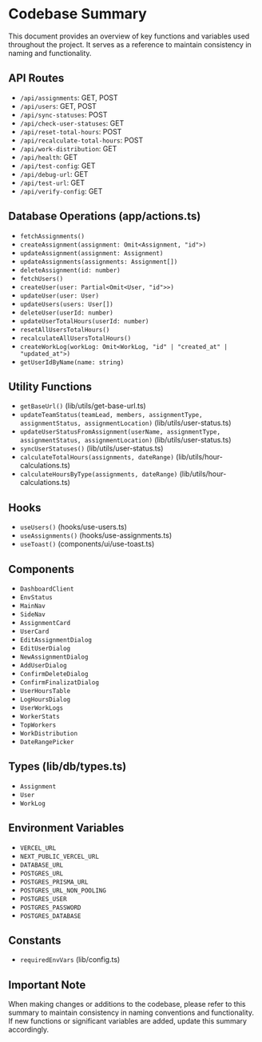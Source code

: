 # Codebase Summary

This document provides an overview of key functions and variables used throughout the project. It serves as a reference to maintain consistency in naming and functionality.

## API Routes

- `/api/assignments`: GET, POST
- `/api/users`: GET, POST
- `/api/sync-statuses`: POST
- `/api/check-user-statuses`: GET
- `/api/reset-total-hours`: POST
- `/api/recalculate-total-hours`: POST
- `/api/work-distribution`: GET
- `/api/health`: GET
- `/api/test-config`: GET
- `/api/debug-url`: GET
- `/api/test-url`: GET
- `/api/verify-config`: GET

## Database Operations (app/actions.ts)

- `fetchAssignments()`
- `createAssignment(assignment: Omit<Assignment, "id">)`
- `updateAssignment(assignment: Assignment)`
- `updateAssignments(assignments: Assignment[])`
- `deleteAssignment(id: number)`
- `fetchUsers()`
- `createUser(user: Partial<Omit<User, "id">>)`
- `updateUser(user: User)`
- `updateUsers(users: User[])`
- `deleteUser(userId: number)`
- `updateUserTotalHours(userId: number)`
- `resetAllUsersTotalHours()`
- `recalculateAllUsersTotalHours()`
- `createWorkLog(workLog: Omit<WorkLog, "id" | "created_at" | "updated_at">)`
- `getUserIdByName(name: string)`

## Utility Functions

- `getBaseUrl()` (lib/utils/get-base-url.ts)
- `updateTeamStatus(teamLead, members, assignmentType, assignmentStatus, assignmentLocation)` (lib/utils/user-status.ts)
- `updateUserStatusFromAssignment(userName, assignmentType, assignmentStatus, assignmentLocation)` (lib/utils/user-status.ts)
- `syncUserStatuses()` (lib/utils/user-status.ts)
- `calculateTotalHours(assignments, dateRange)` (lib/utils/hour-calculations.ts)
- `calculateHoursByType(assignments, dateRange)` (lib/utils/hour-calculations.ts)

## Hooks

- `useUsers()` (hooks/use-users.ts)
- `useAssignments()` (hooks/use-assignments.ts)
- `useToast()` (components/ui/use-toast.ts)

## Components

- `DashboardClient`
- `EnvStatus`
- `MainNav`
- `SideNav`
- `AssignmentCard`
- `UserCard`
- `EditAssignmentDialog`
- `EditUserDialog`
- `NewAssignmentDialog`
- `AddUserDialog`
- `ConfirmDeleteDialog`
- `ConfirmFinalizatDialog`
- `UserHoursTable`
- `LogHoursDialog`
- `UserWorkLogs`
- `WorkerStats`
- `TopWorkers`
- `WorkDistribution`
- `DateRangePicker`

## Types (lib/db/types.ts)

- `Assignment`
- `User`
- `WorkLog`

## Environment Variables

- `VERCEL_URL`
- `NEXT_PUBLIC_VERCEL_URL`
- `DATABASE_URL`
- `POSTGRES_URL`
- `POSTGRES_PRISMA_URL`
- `POSTGRES_URL_NON_POOLING`
- `POSTGRES_USER`
- `POSTGRES_PASSWORD`
- `POSTGRES_DATABASE`

## Constants

- `requiredEnvVars` (lib/config.ts)

## Important Note

When making changes or additions to the codebase, please refer to this summary to maintain consistency in naming conventions and functionality. If new functions or significant variables are added, update this summary accordingly.

